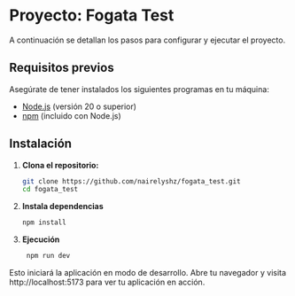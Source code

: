 # Proyecto: Fogata Test

A continuación se detallan los pasos para configurar y ejecutar el proyecto.

## Requisitos previos

Asegúrate de tener instalados los siguientes programas en tu máquina:

- [Node.js](https://nodejs.org/) (versión 20 o superior)
- [npm](https://www.npmjs.com/) (incluido con Node.js)

## Instalación

1. **Clona el repositorio:**

   ```bash
   git clone https://github.com/nairelyshz/fogata_test.git
   cd fogata_test

   ```

2. **Instala dependencias**

   ```bash
   npm install

   ```

3. **Ejecución**

   ```bash
    npm run dev

   ```

Esto iniciará la aplicación en modo de desarrollo. Abre tu navegador y visita http://localhost:5173 para ver tu aplicación en acción.
